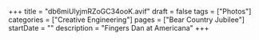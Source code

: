 +++
title = "db6miUlyjmRZoGC34ooK.avif"
draft = false
tags = ["Photos"]
categories = ["Creative Engineering"]
pages = ["Bear Country Jubilee"]
startDate = ""
description = "Fingers Dan at Americana"
+++
